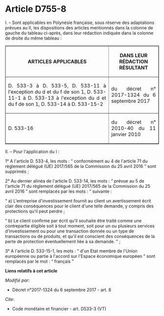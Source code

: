 # Article D755-8

I. – Sont applicables en Polynésie française, sous réserve des adaptations prévues au II, les dispositions des articles
mentionnés dans la colonne de gauche du tableau ci-après, dans leur rédaction indiquée dans la colonne de droite du même
tableau : 

<table border="1">
  <tbody>
    <tr>
      <th>

ARTICLES APPLICABLES </th>
      <th>

DANS LEUR RÉDACTION RÉSULTANT </th>
    </tr>
    <tr>
      <td align="justify">

D. 533-3 à D. 533-5, D. 533-11 à l'exception du d et du f de son 1, D. 533-11-1 à D. 533-13 à l'exception du d et du f de son
1, D. 533-14 à D. 533-15-2 </td>
      <td align="justify">

du décret n° 2017-1324 du 6 septembre 2017 </td>
    </tr>
    <tr>
      <td align="justify">

D. 533-16 </td>
      <td align="justify">

du décret n° 2010-40 du 11 janvier 2010 </td>
    </tr>
  </tbody>
</table>

II. – Pour l'application du I : 

1° A l'article D. 533-4, les mots : “ conformément au 4 de l'article 71 du règlement délégué (UE) 2017/565 de la Commission
du 25 avril 2016 ” sont supprimés ; 

2° Au dernier alinéa de l'article D. 533-14, les mots : “ prévue au 5 de l'article 71 du règlement délégué (UE) 2017/565 de
la Commission du 25 avril 2016 ” sont remplacés par les mots : “ suivante : 

“ a) L'entreprise d'investissement fournit au client un avertissement écrit clair des conséquences pour le client d'une telle
demande, y compris des protections qu'il peut perdre ; 

“ b) Le client confirme par écrit qu'il souhaite être traité comme une contrepartie éligible soit à tout moment, soit pour un
ou plusieurs services d'investissement ou pour une transaction donnée ou un type de transactions ou de produits, et qu'il est
conscient des conséquences de la perte de protection éventuellement liée à sa demande. ” ; 

3° A l'article D. 533-15-1, les mots : “ d'un Etat membre de l'Union européenne ou partie à l'accord sur l'Espace économique
européen ” sont remplacés par le mot : “ français ”

**Liens relatifs à cet article**

_Modifié par_:

  - Décret n°2017-1324 du 6 septembre 2017 - art. 8

_Cite_:

  - Code monétaire et financier - art. D533-3 (VT)
